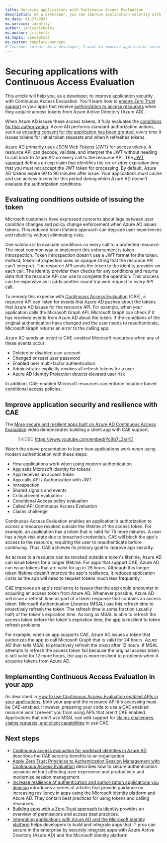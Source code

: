 ```yaml
---
title: Securing applications with Continuous Access Evaluation
description: As a developer, you can improve application security with Continuous Access Evaluation. In this article, you'll learn how to ensure Zero Trust support in your apps that receive authorization to access resources when they acquire access tokens from Azure Active Directory (Azure AD).
ms.date: 01/27/2023
ms.service: identity
author: janicericketts
ms.author: jricketts
ms.topic: conceptual
ms.custom: template-concept
# Customer intent: As a developer, I want to improve application security with Continuous Access Evaluation. I want to learn how to ensure Zero Trust support in my apps that receive authorization to access resources when they acquire access tokens from Azure Active Directory (Azure AD).
---
```

# Securing applications with Continuous Access Evaluation

This article will help you, as a developer, to improve application security with Continuous Access Evaluation. You'll learn how to [ensure Zero Trust support](overview.md) in your apps that receive [authorization to access resources](acquire-application-authorization-to-access-resources.md) when they acquire access tokens from Azure Active Directory (Azure AD).

When Azure AD issues these access tokens, it fully evaluates the [conditions for that authorization](/azure/active-directory/conditional-access/overview). Azure AD performs standard authorization actions, such as [ensuring consent for the application has been granted](identity.md), every time it issues tokens for initial token requests and when it refreshes tokens.

Azure AD primarily uses JSON Web Tokens (JWT) for access tokens. A resource API can decode, validate, and interpret the JWT without needing to call back to Azure AD on every call to the resource API. The [JWT standard](https://www.rfc-editor.org/rfc/rfc7519) defines an exp claim that identifies the *on-or-after* expiration time that you must not accept the JWT token for processing. By default, Azure AD tokens expire 60 to 90 minutes after issue. Your applications must cache and use access tokens for this period during which Azure AD doesn't evaluate the authorization conditions.

## Evaluating conditions outside of issuing the token

Microsoft customers have expressed concerns about lags between user condition changes and policy change enforcement when Azure AD issues tokens. This reduced token lifetime approach can degrade user experiences and reliability without eliminating risks.

One solution is to evaluate conditions on every call to a protected resource. The most common way to implement this enforcement is token introspection. Token introspection doesn't use a JWT format for the token. Instead, token introspection uses an opaque string that the resource API can't interpret. The resource API sends the token to the identity provider on each call. The identity provider then checks for any conditions and returns data that the resource API can use to complete the operation. This process can be expensive as it adds another round trip web request to every API call.

To remedy this expense with [Continuous Access Evaluation](/azure/active-directory/conditional-access/concept-continuous-access-evaluation) (CAE), a resource API can listen for events that Azure AD pushes about the tokens that Azure AD issues for the resource API. For example, when your application calls the Microsoft Graph API, Microsoft Graph can check if it has received events from Azure AD about the token. If the conditions of the original authentication have changed and the user needs to reauthenticate, Microsoft Graph returns an error to the calling app.

Azure AD sends an event to CAE-enabled Microsoft resources when any of these events occur:

- Deleted or disabled user account
- Changed or reset user password
- Enabled user multi-factor authentication
- Administrator explicitly revokes all refresh tokens for a user
- Azure AD Identity Protection detects elevated user risk

In addition, CAE-enabled Microsoft resources can enforce location-based conditional access policies.

## Improve application security and resilience with CAE

The [More secure and resilient apps built on Azure AD Continuous Access Evaluation](https://www.youtube.com/watch?v=Yc9b7L3srrE) video demonstrates building a client app with CAE support.

> [!VIDEO https://www.youtube.com/embed/Yc9b7L3srrE]

Watch the above presentation to learn how applications work when using modern authentication with these steps:

- How applications work when using modern authentication
- App asks Microsoft identity for tokens
- App receives an access token
- App calls API / Authorization with JWT
- Introspection
- Shared signals and events
- Critical event evaluation
- Conditional Access policy evaluation
- Called API Continuous Access Evaluation
- Claims challenge

Continuous Access Evaluation enables an application's authorization to access a resource revoked outside the lifetime of the access token. For example, an application has a token that is valid for 75 more minutes. A user has a high-risk state due to breached credentials. CAE will block the app's access to the resource, requiring the user to reauthenticate before continuing. Thus, CAE achieves its primary goal to improve app security.

As access to a resource can be revoked outside a token's lifetime, Azure AD can issue tokens for a longer lifetime. For apps that support CAE, Azure AD can issue tokens that are valid for up to 28 hours. Although this longer token lifetime doesn't improve the app's resilience, it reduces application costs as the app will need to request tokens much less frequently.

CAE improves an app's resilience to issues that the app could encounter in acquiring an access token from Azure AD. Whenever possible, Azure AD will issue a refresh time as part of a token response that contains an access token. Microsoft Authentication Libraries (MSAL) use this refresh time to proactively refresh the token. The refresh time is some fraction (usually half) of the token's expiration time. As long as MSAL is able to refresh the access token before the token's expiration time, the app is resilient to token refresh problems.

For example, when an app supports CAE, Azure AD issues a token that authorizes the app to call Microsoft Graph that is valid for 24 hours. Azure AD then tells MSAL to proactively refresh the token after 12 hours. If MSAL attempts to refresh the access token fail because the original access token is still valid for 12 more hours, the app is more resilient to problems when it acquires tokens from Azure AD.

## Implementing Continuous Access Evaluation in your app

As described in [How to use Continuous Access Evaluation enabled APIs in your applications](/azure/active-directory/develop/app-resilience-continuous-access-evaluation?tabs=dotnet), both your app and the resource API it's accessing must be CAE-enabled. However, preparing your code to use a CAE enabled resource won't prevent you from using APIs that aren't CAE enabled. Applications that don't use MSAL can add support for [claims challenges, claims requests, and client capabilities](/azure/active-directory/develop/claims-challenge?tabs=dotnet) to use CAE.

## Next steps

- [Continuous access evaluation for workload identities in Azure AD](/azure/active-directory/conditional-access/concept-continuous-access-evaluation-workload) describes the CAE security benefits to an organization.
- [Apply Zero Trust Principles to Authentication Session Management with Continuous Access Evaluation](https://techcommunity.microsoft.com/t5/security-compliance-and-identity/apply-zero-trust-principles-to-authentication-session-management/ba-p/3615343) describes how to secure authentication sessions without affecting user experience and productivity and modernize session management.
- [Increase resilience of authentication and authorization applications you develop](/azure/active-directory/fundamentals/resilience-app-development-overview) introduces a series of articles that provide guidance on increasing resiliency in apps using the Microsoft identity platform and Azure AD. They contain best practices for using tokens and calling resources.
- [Building apps with a Zero Trust approach to identity](identity.md) provides an overview of permissions and access best practices.
- [Integrating applications with Azure AD and the Microsoft identity platform](integrate-apps-with-azure-ad-microsoft-identity-platform.md) helps developers to build and integrate apps that IT pros can secure in the enterprise by securely integrate apps with Azure Active Directory (Azure AD) and the Microsoft identity platform.
